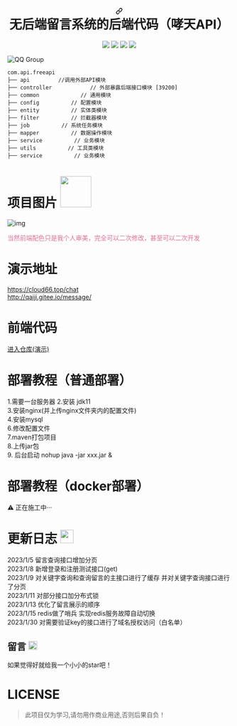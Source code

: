 <h1 align="center" dir="auto"><a id="user-content-vctgo-platform-哮天犬API" class="anchor" aria-hidden="true" href="#vctgo-platform-哮天Api"><svg class="octicon octicon-link" viewBox="0 0 16 16" version="1.1" width="16" height="16" aria-hidden="true"><path fill-rule="evenodd" d="M7.775 3.275a.75.75 0 001.06 1.06l1.25-1.25a2 2 0 112.83 2.83l-2.5 2.5a2 2 0 01-2.83 0 .75.75 0 00-1.06 1.06 3.5 3.5 0 004.95 0l2.5-2.5a3.5 3.5 0 00-4.95-4.95l-1.25 1.25zm-4.69 9.64a2 2 0 010-2.83l2.5-2.5a2 2 0 012.83 0 .75.75 0 001.06-1.06 3.5 3.5 0 00-4.95 0l-2.5 2.5a3.5 3.5 0 004.95 4.95l1.25-1.25a.75.75 0 00-1.06-1.06l-1.25 1.25a2 2 0 01-2.83 0z"></path></svg></a>无后端留言系统的后端代码（哮天API）
</h1>
<p align="center" dir="auto">
<a target="_blank" rel="noopener noreferrer nofollow" href="https://camo.githubusercontent.com/15774e0f76266ef771f89b66139e3292f63202a8769e8740bb5db98005d5f648/68747470733a2f2f696d672e736869656c64732e696f2f62616467652f706c6174666f726d2d694f532d6666363962342e737667"><img src="https://camo.githubusercontent.com/15774e0f76266ef771f89b66139e3292f63202a8769e8740bb5db98005d5f648/68747470733a2f2f696d672e736869656c64732e696f2f62616467652f706c6174666f726d2d694f532d6666363962342e737667" data-canonical-src="https://img.shields.io/badge/platform-Linux-ff69b4.svg" style="max-width: 100%;"></a>
<a target="_blank" rel="noopener noreferrer nofollow" href="https://camo.githubusercontent.com/86b843cb8b8fe6258630bde4e25fcac376edf778d16af5d94b9e904b43141d3c/68747470733a2f2f696d672e736869656c64732e696f2f62616467652f6c616e67756167652d707974686f6e2d79656c6c6f77677265656e2e737667"><img src="https://camo.githubusercontent.com/86b843cb8b8fe6258630bde4e25fcac376edf778d16af5d94b9e904b43141d3c/68747470733a2f2f696d672e736869656c64732e696f2f62616467652f6c616e67756167652d707974686f6e2d79656c6c6f77677265656e2e737667" data-canonical-src="https://img.shields.io/badge/language-java-yellowgreen.svg" style="max-width: 100%;"></a>
<a target="_blank" rel="noopener noreferrer nofollow" href="https://camo.githubusercontent.com/8bc4017a2f8c506dc6c1793d2c93353b4dbdcdb49315f79873c7e581dc9e4c2e/68747470733a2f2f696d672e736869656c64732e696f2f62616467652f6c616e67756167652d7368656c6c2d677265656e2e737667"><img src="https://camo.githubusercontent.com/8bc4017a2f8c506dc6c1793d2c93353b4dbdcdb49315f79873c7e581dc9e4c2e/68747470733a2f2f696d672e736869656c64732e696f2f62616467652f6c616e67756167652d7368656c6c2d677265656e2e737667" data-canonical-src="https://img.shields.io/badge/language-shell-green.svg" style="max-width: 100%;"></a>
<a target="_blank" rel="noopener noreferrer nofollow" href="https://camo.githubusercontent.com/1f2b9cf8d7dc89db8cc4136b773051f4612409e02194737cd31ac78003fcfc94/68747470733a2f2f696d672e736869656c64732e696f2f62616467652f6c616e67756167652d4a6176615363726970742d79656c6c6f772e737667"><img src="https://camo.githubusercontent.com/1f2b9cf8d7dc89db8cc4136b773051f4612409e02194737cd31ac78003fcfc94/68747470733a2f2f696d672e736869656c64732e696f2f62616467652f6c616e67756167652d4a6176615363726970742d79656c6c6f772e737667" data-canonical-src="https://img.shields.io/badge/language-JavaScript-yellow.svg" style="max-width: 100%;"></a>
</p>
<img src="https://camo.githubusercontent.com/4b91f7f293758121e4a0402a1638570feffac65e7578e2ba80c9915644b47723/68747470733a2f2f696d672e736869656c64732e696f2f62616467652f51512d323530363835363636342d6f72616e67652e7376673f7374796c653d666c61742d737175617265" alt="QQ Group" data-canonical-src="https://img.shields.io/badge/QQ-2726225713-orange.svg?style=flat-square" style="max-width: 100%;">


<pre class="notranslate"><code>com.api.freeapi     
├── api         //调用外部API模块
├── controller            // 外部暴露后端接口模块 [39200]
├── common             // 通用模块
├── config          // 配置模块
├── entity          // 实体类模块
├── filter          // 拦截器模块
├── job          // 系统任务模块
├── mapper          // 数据操作模块
├── service          // 业务模块
├── utils          // 工具类模块
├── service          // 业务模块
</code></pre>

# 项目图片 <img width="70px" src="https://s1.ax1x.com/2023/02/03/pSsPWWT.png">
![img](https://s1.ax1x.com/2023/02/03/pSsPcoq.png "演示")




<p style="color: palevioletred">当然前端配色只是我个人审美，完全可以二次修改，甚至可以二次开发<p>

# 演示地址
https://cloud66.top/chat \
http://qaiji.gitee.io/message/

# 前端代码
<a href="https://gitee.com/qAiJi/message">进入仓库(演示)</a>

# 部署教程（普通部署）
1.需要一台服务器
2.安装 jdk11 \
3.安装nginx(并上传nginx文件夹内的配置文件) \
4.安装mysql \
6.修改配置文件 \
7.maven打包项目 \
8.上传jar包 \
9. 后台启动 nohup java -jar xxx.jar &
# 部署教程（docker部署）
<p dir="auto"><g-emoji class="g-emoji" alias="warning" fallback-src="https://github.githubassets.com/images/icons/emoji/unicode/26a0.png">⚠</g-emoji> 正在施工中···</p>

# 更新日志 <img width="30px"  src="https://github.githubassets.com/images/icons/emoji/unicode/1f4dd.png">
2023/1/5 留言查询接口增加分页 \
2023/1/8 新增登录和注册测试接口(get) \
2023/1/9 对关键字查询和查询留言的主接口进行了缓存 并对关键字查询接口进行了分页 \
2023/1/11 对部分接口加分布式锁 \
2023/1/13 优化了留言展示的顺序 \
2023/1/15 redis做了哨兵 实现redis服务故障自动切换 \
2023/1/30 对需要验证key的接口进行了域名授权访问（白名单）

## 留言 <img width='20px' src="https://github.githubassets.com/images/icons/emoji/unicode/1f618.png">
如果觉得好就给我一个小小的star吧！
# LICENSE
<blockquote>
<p dir="auto">此项目仅为学习,请勿用作商业用途,否则后果自负！</p>
</blockquote>
